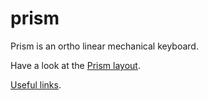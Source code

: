 # prism

Prism is an ortho linear mechanical keyboard.

Have a look at the [Prism layout](layers.md).

[Useful links](links.md).
